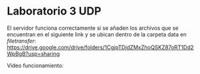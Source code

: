 # Laboratorio 3 UDP

El servidor funciona correctamente si se añaden los archivos que se encuentran en el siguiente link y se ubican dentro de la carpeta data en *filetransfer*: https://drive.google.com/drive/folders/1CgjpTDjdZMxZhoQSKZ87oRT1Dd2WpBgB?usp=sharing

Video funcionamiento: 
